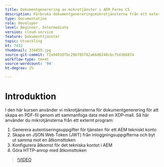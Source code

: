 ```yaml
---
title: Dokumentgenerering av mikrotjänster i AEM Forms CS
description: Förbruka dokumentgenereringsmikrotjänsterna från ett externt program.
type: Documentation
role: Developer
level: Beginner, Intermediate
version: cloud-service
feature: Dokumenttjänster
topic: Utveckling
kt: 7432
thumbnail: 334859.jpg
source-git-commit: f2a94910fbc29b705f82a66d8248cbcf54366874
workflow-type: tm+mt
source-wordcount: '94'
ht-degree: 2%

---
```


# Introduktion

I den här kursen använder vi mikrotjänsterna för dokumentgenerering för att skapa en PDF-fil genom att sammanfoga data med en XDP-mall. Så här använder du mikrotjänsterna från ett externt program:

1. Generera autentiseringsuppgifter för tjänsten för ett AEM tekniskt konto
1. Skapa en JSON Web Token (JWT) från inloggningsuppgifterna och byt ut samma mot en åtkomsttoken
1. Konfigurera åtkomst för det tekniska kontot i AEM
1. Göra HTTP-anrop med åtkomsttoken

>[!VIDEO](https://video.tv.adobe.com/v/334859/?quality=12&learn=on)
